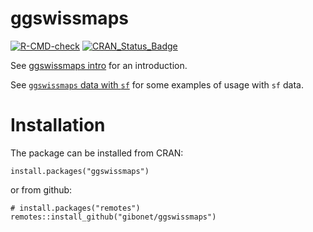 # ggswissmaps

[![R-CMD-check](https://github.com/gibonet/ggswissmaps/actions/workflows/R-CMD-check.yaml/badge.svg)](https://github.com/gibonet/ggswissmaps/actions/workflows/R-CMD-check.yaml)  [![CRAN\_Status\_Badge](https://www.r-pkg.org/badges/version/ggswissmaps)](http://cran.r-project.org/package=ggswissmaps)


See [ggswissmaps intro](https://gibonet.github.io/ggswissmaps/articles/ggswissmaps_intro.html) for an introduction.  

See [`ggswissmaps` data with `sf`](https://gibonet.github.io/ggswissmaps/articles/ggswissmaps_with_sf.html) for some examples of usage with `sf` data.


# Installation

The package can be installed from CRAN:

```
install.packages("ggswissmaps")
```

or from github:

```
# install.packages("remotes")
remotes::install_github("gibonet/ggswissmaps")
```
